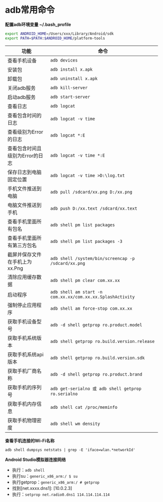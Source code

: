 # adb常用命令

**配置adb环境变量 ~/.bash_profile**
```bash
export ANDROID_HOME=/Users/xxx/Library/Android/sdk
export PATH=$PATH:$ANDROID_HOME/platform-tools
```

|功能|命令|
| --- | --- |
|查看手机设备|```adb devices```|
|安装包|```adb install x.apk```|
|卸载包|```adb uninstall x.apk```|
|关闭adb服务|```adb kill-server```|
|启动adb服务|```adb start-server```|
|查看日志|```adb logcat```|
|查看包含时间的日志|```adb logcat -v time```|
|查看级别为Error的日志|```adb logcat *:E```|
|查看包含时间且级别为Error的日志|```adb logcat -v time *:E```|
|保存日志到电脑固定位置|```adb logcat -v time >D:\log.txt```|
|手机文件推送到电脑|```adb pull /sdcard/xx.png D:/xx.png```|
|电脑文件推送到手机|```adb push D:/xx.text /sdcard/xx.text```|
|查看手机里面所有包名|```adb shell pm list packages```|
|查看手机里面所有第三方包名|```adb shell pm list packages -3```|
|截屏并保存文件在手机上为xx.Png|```adb shell /system/bin/screencap -p /sdcard/xx.png```|
|清除应用缓存数据|```adb shell pm clear com.xx.xx```|
|启动程序|```adb shell am start -n com.xx.xx/com.xx.xx.SplashActivity```|
|强制停止应用程序|```adb shell am force-stop com.xx.xx```|
|获取手机设备型号|```adb -d shell getprop ro.product.model```|
|获取手机系统版本|```adb shell getprop ro.build.version.release```|
|获取手机系统api版本|```adb shell getprop ro.build.version.sdk```|
|获取手机厂商名称|```adb -d shell getprop ro.product.brand```|
|获取手机的序列号|```adb get-serialno 或 adb shell getprop ro.serialno```|
|获取手机内存信息|```adb shell cat /proc/meminfo```|
|获取手机物理密度|```adb shell wm density```|

**查看手机连接的Wi-Fi名称**

```adb shell dumpsys netstats | grep -E 'iface=wlan.*networkId'```

**Android Studio模拟器连接网络**

- 执行：```adb shell```
- 执行su：```generic_x86_arm:/ $ su```
- 执行getprop：```generic_x86_arm:/ # getprop```
- 找到[net.xxxx.dns1]: [10.0.2.3]
- 执行：```setprop net.radio0.dns1 114.114.114.114```